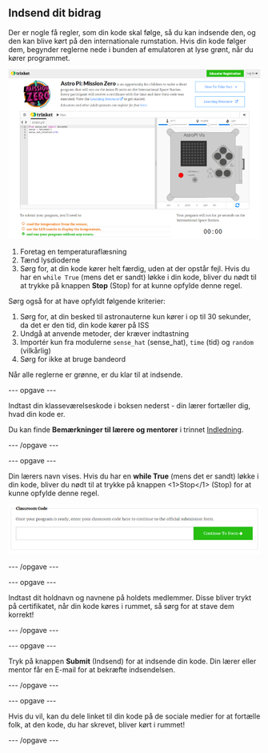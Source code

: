 ## Indsend dit bidrag

Der er nogle få regler, som din kode skal følge, så du kan indsende den, og den kan blive kørt på den internationale rumstation. Hvis din kode følger dem, begynder reglerne nede i bunden af emulatoren at lyse grønt, når du kører programmet.

![Validering](images/validation.png)

1. Foretag en temperaturaflæsning
2. Tænd lysdioderne
3. Sørg for, at din kode kører helt færdig, uden at der opstår fejl. Hvis du har en `while True` (mens det er sandt) løkke i din kode, bliver du nødt til at trykke på knappen **Stop** (Stop) for at kunne opfylde denne regel.

Sørg også for at have opfyldt følgende kriterier:

1. Sørg for, at din besked til astronauterne kun kører i op til 30 sekunder, da det er den tid, din kode kører på ISS
2. Undgå at anvende metoder, der kræver indtastning
3. Importér kun fra modulerne `sense_hat` (sense_hat), `time` (tid) og `random` (vilkårlig)
4. Sørg for ikke at bruge bandeord

Når alle reglerne er grønne, er du klar til at indsende.

\--- opgave \---

Indtast din klasseværelseskode i boksen nederst - din lærer fortæller dig, hvad din kode er.

Du kan finde **Bemærkninger til lærere og mentorer** i trinnet [Indledning](https://projects.raspberrypi.org/en/projects/astro-pi-mission-zero/1).

\--- /opgave \---

\--- opgave \---

Din lærers navn vises. Hvis du har en **while True** (mens det er sandt) løkke i din kode, bliver du nødt til at trykke på knappen <1>Stop</1> (Stop) for at kunne opfylde denne regel.

![Fortsæt til formular](images/continue-to-form.png)

\--- /opgave \---

\--- opgave \---

Indtast dit holdnavn og navnene på holdets medlemmer. Disse bliver trykt på certifikatet, når din kode køres i rummet, så sørg for at stave dem korrekt!

\--- /opgave \---

\--- opgave \---

Tryk på knappen **Submit** (Indsend) for at indsende din kode. Din lærer eller mentor får en E-mail for at bekræfte indsendelsen.

\--- /opgave \---

\--- opgave \---

Hvis du vil, kan du dele linket til din kode på de sociale medier for at fortælle folk, at den kode, du har skrevet, bliver kørt i rummet!

\--- /opgave \---